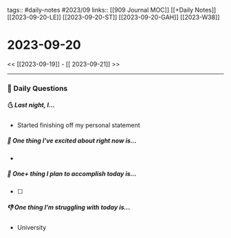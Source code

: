 tags:: #daily-notes #2023/09
links:: [[909 Journal MOC]] [[+Daily Notes]] [[2023-09-20-LE]]  [[2023-09-20-ST]] [[2023-09-20-GAH]] [[2023-W38]]

# 2023-09-20

<< [[2023-09-19]] - [[ 2023-09-21]] >>

---
### 📅 Daily Questions
##### 🌜 Last night, I... 
- Started finishing off my personal statement

##### 🙌 One thing I've excited about right now is...
- 

##### 🚀 One+ thing I plan to accomplish today is...
- [ ] 

##### 👎 One thing I'm struggling with today is...
- University